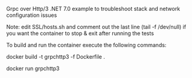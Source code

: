 Grpc over Http/3 .NET 7.0 example to troubleshoot stack and network configuration issues

Note: edit SSL/hosts.sh and comment out the last line (tail -f /dev/null) if you want the container to stop & exit after running the tests

To build and run the container execute the following commands:

docker build -t grpchttp3 -f Dockerfile .

docker run grpchttp3

